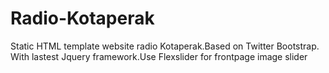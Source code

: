 # Radio-Kotaperak
Static HTML template website radio Kotaperak.Based on Twitter Bootstrap. With lastest Jquery framework.Use Flexslider for frontpage image slider
